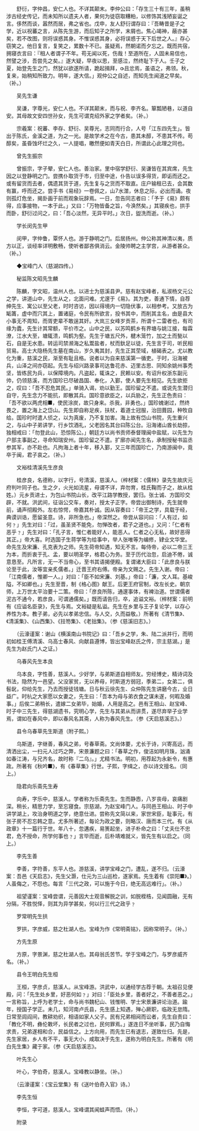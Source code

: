 <!-- { "loadSidebar": true } -->
　　舒衍，字仲昌，安仁人也。不详其颠末。李仲公曰：「存生三十有三年，虽稍涉古经史传记，而未知所以遗夫人者，果何为徒窃取糟粕，以修饰其浅陋妄诞之言。侈然而谈，嚣然而居，弗之省也。戊申，友人舒衍谓存曰：『吾畴昔是子之学，近以祝蕃之言，从陈先生游，而后知子之所学，末屑也。焦心竭神，蔽亦甚矣，若不改图，则将误惑其身。不惟误惑其身，必将误惑于天下后世之人。』存心窃笑之。他日复言，复笑之，累数十不已。虽疑焉，然朝诺而夕忘之。既而共宿，拥寝衣言曰：『相人者谓子不年。苟无闻以死，伤哉！至道所在，人固未易信也，然譬之涉，吾尝先之矣。』遂大疑，早夜以思，至感泣，然终耻下于人。壬子之夏，始登先生之门，然犹以欲遂所请，跪起揖拜，且忿焉，虽语之，弗领。秋，复来，始稍知所致力。明年，遂大信。」观仲公之自述，而知先生闻道之早矣。（补。）

　　吴先生谦

　　吴谦，字尊光，安仁人也。不详其颠末，而与祝、李齐名。箪瓢陋巷，以道自安。其母故文安四世孙女，先生可谓克绍外家之学者矣。（补。）

　　宗羲案：祝蕃、李存、舒衍、吴尊光，志同而行合，人号「江东四先生」。皆出于陈氏，金溪之道，为之一光。是故学术之在今古，患其未醇，不患其不传。苟醇矣，虽昏蚀坏烂之久，一人提唱，皦然便如青天白日，所谓此心此理之同也。

　　曾先生振宗

　　曾振宗，字子翚，安仁人也。善治家。里中宿学舒衍、吴谦皆在其宾席，先生因之以登静明之门。尝携仆取货于市，归至中途，仆告以误多得货，即诟而还之。或有留货而去者，偶遗其货于道，先生复与之货而不取直。庄户输租已去，会其数有赢，呼而还之。尝手书《易经》一卷佩之，山水澨，休息之际，必出而诵。夜则孤灯危坐，揭卦画于前而观象玩辞焉。一日，忽告同志者曰：「予于《易》颇有得，应事接物，一本于此。」又曰：「万物皆备之旨，今涣然矣。」其寝疾也，拱手而卧，舒衍过问之，曰：「吾心淡然，无异平时。」次日，盥洗而逝。（补。）

　　学长闵先生甲

　　闵甲，字仲鲁，覃怀人也。游于静明之门。后居扬州。仲公称其神清以夷，质方以正，谈经率详明敷畅，使听者鄙吝俱消云。金陵帅聘之主学宫，从游者甚众。（补。）

　　◆宝峰门人（慈湖四传。）

　　秘监陈文昭先生麟

　　陈麟，字文昭，温州人也。以进士为慈溪县尹。慈有赵宝峰者，私淑杨文元公之学，讲道山中，先生从之，北面问难。尤邃于《易》。其为吏，善通下情，自荐绅先生、寓公以至父老，时时咨访，因以得境内一切隐伏事，以相参考。又放古为缿筩，虚中而穴其上，置诸庭，令民有所欲言，投书其中，而削其主名，由是县大小事无不周知，而胥吏辈不敢逞其奸。大岚三女峰岁贡茶，所谓十二雷者也，有司缘为蠹，先生计其常额，平价市之。山中之民，以苏鸣鹤乡有界塘与姚江接，每霖潦，江水大至，塘辄溃，鸣鹤为壑。先生于塘五尺外，楗木笼竹，加之土而甃以石，自是无水患。转运司禁濒海之私鬻盐者，杖而釱足以徒，先生言于司，听民相贸易。高士大隐杨先生墓在南山，岁久夷其封，先生正其茔域，植碣表之。尤以教化为重，慈溪之民，渐至有耻且格。说者以为自来慈溪第一循吏。于时，沿海被兵，山泽之间亦窃起。先生与绍兴路录事司达鲁花赤、迈里古思、同知余姚州事秃坚，皆练民为兵，以保障境内。凡盗起，辄诛之，民赖以安。有诏升权浙东副元帅，仍领慈溪，而方国珍已尽破昌国、奉化，入鄞，使人要先生相见。先生欲拒之，叹曰：「吾不忍危其民。」单骑入谒，劝以勤王。国珍留之不遣。或说先生潜归自守，先生念力不能抗，即散其兵。国珍意欲臣之，以兵胁之，先生正色责曰：「吾不欲以两虎相■，使民涂炭，故只身来。杀我，非勇也。」国珍媿谢过，然终畏之，置之海上之岱山。先生即自称足疾，扶杖，着道士冠服，治田葺园，种牧自给。国珍时时遣人侦之，以为真废，乃不复加害。海上故有岱山书院，先生重兴之，与山中子弟讲学，行乡饮酒礼，父老因名其台曰陈公台。沿海诸山酋长劫掠，独相戒曰：「勿登此山，恐惊陈公。」朝廷方以尚书贡师泰督理闽中盐赋，以先生为户部主事副之，寻命知瑞安州。国珍留之不遣。扩廓亦闻先生名，承制授秘书监丞参其军，亦不赴也。凡拘海上者十年，移入鄞，又三年而国珍亡，乃南游闽中，竟卒于闽，君子哀之。（补。）

　　文裕桂清溪先生彦良

　　桂彦良，名德称，以字行，号清溪，慈溪人。（梓材案：《儒林》录先生故庆元府判叶同子也。生之夕，火光如流星，母谓不详，弃勿育，桂氏鞠而子之，故从桂姓。）元乡贡进士，为包山书院山长，改平江路学教授，罢归。张士诚、方国珍交辟，不就。洪武间，征诣公交车，奏对，授太子正字。帝尝出御制诗，先生就帝前，诵声彻殿外。左右惊愕，帝嘉其朴诚。因从容奏曰：「帝王之学，具载于经，典谟训诰，愿留圣意。诗，非所急也。」帝深然之。帝尝从容问曰：「人有过，如何﹖」先生对曰：「过，虽圣贤不能免，勿惮改者，君子之道也。」又问：「仁者有恶乎﹖」先生对曰：「孔子言，惟仁者能好人，能恶人。仁者之心无私，故好恶得其正。」帝大喜。时选国子生蒋学等为给事中，举人张唯等为编修，肄业文华堂。命先生及宋濂、孔克表为之师。先生荷帝知遇，知无不言。每侍帝，必以二帝三王为本，而折衷于孔、孟，要以明圣学，格君心为务。至于历代治忽，启迪不倦，诚意恳至。凡所言，无一不当帝心，至书其语揭便殿。复谓诸大臣曰：「此彦良与朕论至于此，汝等宜亲炙儒者。」迁晋王府右傅。帝亲为文赐之。先生入谢。帝曰：「江南儒者，惟卿一人。」对曰：「臣不如宋濂、刘基。」帝曰：「濂，文人耳。基峻隘，不如卿也。」先生至晋，制《格心图》献王。后更王府官制，改左长史。朝京师，上万世太平治要十二策。帝曰：「彦良所陈，通邃事体，有裨治道。世谓儒者泥古不通今，若彦良，可谓通儒矣。」既而请告归，卒，追谥文裕。（梓材案：前明有《应谥名臣录》，先生与焉。文裕疑是私谥。先生在乡里与王子复论学，以存心养性为本。教子弟，必先以孝弟忠信。与人交，久而益敬。）所著有《清节集》、《清溪集》、《山西集》、《拄笏集》、《老拙集》。（参《慈溪旧志》。）

　　（云濠谨案：谢山《横溪南山书院记》曰：「吾乡之学，朱、陆二派并行，而明初如桂王傅清溪、乌高士春风、向献县遵博，皆出宝峰赵氏之传，宗主慈湖。」是先生为赵氏门人之证。）

　　乌春风先生本良

　　乌本良，字性善，慈溪人。少好学，与弟斯道自相师友。穷经博史，精诗词及书法，隐然为一邑望。父没家贫，无以养母，时斯道方弱冠，季弟二，女弟二，俱髫龀，仰给先生，乃去而授徒钱塘。日与秋云徐先生、众仲陈先生讲磨今古，业日益广。时杭之大家愿以女妻之，先生曰：「吾本为母与弟衣食之谋未遂，何暇及婚事。」后俟二弟稍长，遣嫁二女弟毕，始婚，人用是高之。邑有王相山、赵宝峰、时子中三先生，得慈湖遗书，究明心学，先生与其弟从而讲贯，遂尽弃举子业学焉，谓如在春风中，即以春风名其斋，人称为春风先生。（参《天启慈溪志》。）

　　县令乌春草先生斯道（附子熙。）

　　乌斯道，字继善，春风之弟，号春草斋。文尚体要，尤长于诗，兴寄高远，而清洒出尘，一扫元人过巧之弊，宋景濂题之曰：「春草之作，俊洁如明月珠，汹涌如春江涛，与兄齐名，故时称『二乌』。」尤精书法。明初，用荐起为永新令，有惠政。所著有《秋吟■》，有《春草集》行世。子熙，字缉之，亦以诗文擅名。（同上。）

　　隐君向乐斋先生寿

　　向寿，字乐中，慈溪人。学者称为乐斋先生。生而静悫，八岁丧母，哀痛剧深。稍长，精思力学，至忘寝食。宗慈湖，为赵宝峰门人。与同邑王相山、时子中讲学湖上，攻治身明道之学，绝意仕进。尝称先文简以来，家世宋臣，耻事元，有张子房不忍忘韩之意。尤多所著述，每论为政之要，则略汉、唐而本三代。有《从政章》十一篇行于世。年八十，忽遘疾，易箦起坐，进子朴命之曰：「丈夫仕不忠君，危不授命，所学何事也﹖」言毕而逝，后朴靖难就义，皆先生有以启之。（同上。）

　　李先生善

　　李善，字符善，东平人也。游慈溪，讲学宝峰之门，遭乱，遂不归。（云濠案：吾邑《天启志》，先生父灏，仕元为三山巡检，遂家焉。先生着有《崇阳■》。）人虽侮之，不怨也。每言「三代之政，可以施于今日，绝无高远难行」。（补。）

　　祖望谨案：宝峰尝谓，元善因大士观音解脱之训，如脱桎梏，见闻圆融，无有分隔，不胜悦怿，则其为异学甚矣，何以行三代之政乎﹖

　　罗常明先生拱

　　罗拱，字彦威，慈之杜湖人也。宝峰为作《常明斋铭》，因称常明子。（补。）

　　方先生原

　　方原，字景渊，慈之杜湖人也。其母翁氏苦节。学于宝峰之门，与罗彦威齐名。（补。）

　　县令王明白先生桓

　　王桓，字彦贞，慈溪人。从宝峰游。洪武中，以通经学古荐于朝。太祖召见便殿，问：「先生处乡里，好恶何如﹖」对曰：「臣处乡里，善者好之，不善者恶之。」一言称旨，上呼为老学士，命与尚书魏杞山、钱惟明、学士宋景濂讲论治道。踰年，授国子学正。未几，知河南卢氏县，先生感上知遇，殚心厥职，临政无怠隋。日常至闾阎间，教耕劝织，相语如家人父子。民有兄弟相阋而讼者，先生自责曰：「教化不明，彝伦斁坏，长民者之过也，民何罪焉。」遂连日不坐听事，民乃自悔求责，兄弟遂相和合，民益信之。上方向用，而先生已有退志，遂致仕归。先是，先生家居，乡人有不平，事无大小，咸取决于先生，遂称为明白先生。所著有《明白先生集》藏于家。（参《天启慈溪志》。

　　叶先生心

　　叶心，字伯奇，慈溪人。宝峰教以静坐。（补。）

　　（云濠谨案：《宝云堂集》有《送叶伯奇入官》诗。）

　　李先生恒

　　李恒，字可道，慈溪人。宝峰谓其闻蛙声而悟。（补。）

　　附录

